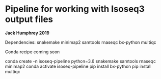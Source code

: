 # Pipeline for working with Isoseq3 output files
**Jack Humphrey 2019**

Dependencies:
snakemake
minimap2
samtools
rnaseqc
bx-python
multiqc

Conda recipe coming soon

conda create -n isoseq-pipeline python=3.6 snakemake samtools rnaseqc minimap2
conda activate isoseq-pipeline
pip install bx-python
pip install multiqc
